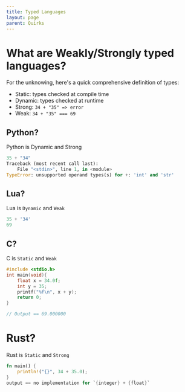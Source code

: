 ```yaml
---
title: Typed Languages
layout: page
parent: Quirks
---
```

# What are Weakly/Strongly typed languages?

For the unknowing, here's a quick comprehensive definition of types:
- Static: types checked at compile time
- Dynamic: types checked at runtime
- Strong: ``34 + "35" => error``
- Weak: ``34 + "35" === 69``

## Python?
Python is Dynamic and Strong
```python
35 + "34"
Traceback (most recent call last):
    File "<stdin>", line 1, in <module>
TypeError: unsupported operand types(s) for +: 'int' and 'str'
```
## Lua?
Lua is ``Dynamic`` and ``Weak``
```lua
35 + '34'
69
```
## C?
C is ``Static`` and ``Weak``
```c
#include <stdio.h>
int main(void){
    float x = 34.0f;
    int y = 35;
    printf("%f\n", x + y);
    return 0;
}

// Output == 69.000000
```

# Rust?
Rust is ``Static`` and ``Strong``
```rust
fn main() {
    println!("{}", 34 + 35.0);
}
output == no implementation for `{integer} + {float}`
```

